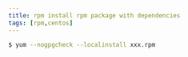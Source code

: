 ```yaml
---
title: rpm install rpm package with dependencies
tags: [rpm,centos]
---
```


```sh
$ yum --nogpgcheck --localinstall xxx.rpm
```
